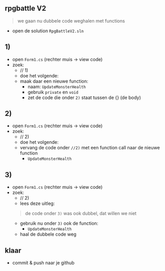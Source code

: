 

## rpgbattle V2

> we gaan nu dubbele code weghalen met functions

- open de solution `RpgBattleV2.sln`

## 1)
- open `Form1.cs` (rechter muis -> view code)
- zoek:
    - // 1)
    - doe het volgende:
    - maak daar een nieuwe function:
        - naam: `UpdateMonsterHealth`
        - gebruik `private` en `void`
        - zet de code die onder `2)` staat tussen de {} (de body)

## 2)

- open `Form1.cs` (rechter muis -> view code)
- zoek:
    - // 2)
    - doe het volgende:
    - vervang de code onder `//2)` met een function call naar de nieuwe function
        - `UpdateMonsterHealth`

## 3)

- open `Form1.cs` (rechter muis -> view code)
- zoek:
    - // 2)
    - lees deze uitleg:
    > de code onder `3)` was ook dubbel, dat willen we niet
    - gebruik nu onder `3)` ook de function:
        - `UpdateMonsterHealth`
    - haal de dubbele code weg
            
## klaar

- commit & push naar je github        